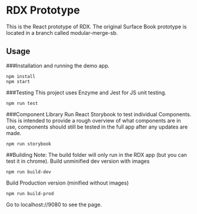 # RDX Prototype
This is the React prototype of RDX.
The original Surface Book prototype is located in a branch called modular-merge-sb.
## Usage
###Installation and running the demo app.
```
npm install
npm start
```

###Testing
This project uses Enzyme and Jest for JS unit testing.
```
npm run test
```

###Component Library
Run React Storybook to test individual Components. This is intended to provide a rough overview of what components are in use,
components should still be tested in the full app after any updates are made.
```
npm run storybook
```

##Building
Note: The build folder will only run in the RDX app (but you can test it in chrome).
Build unminified dev version with images
```
npm run build-dev
```

Build Production version (minified without images)
```
npm run build-prod
```

Go to localhost://9080 to see the page.